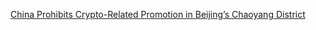 [China Prohibits Crypto-Related Promotion in Beijing’s Chaoyang District](https://cointelegraph.com/news/china-prohibits-crypto-related-promotion-in-beijings-chaoyang-district)